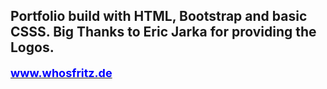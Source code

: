 ## Portfolio build with HTML, Bootstrap and basic CSSS. Big Thanks to Eric Jarka for providing the Logos.

[<span style="font-size: large; color: blue; font-weight: bold;">www.whosfritz.de</span>](https://www.whosfritz.de)

